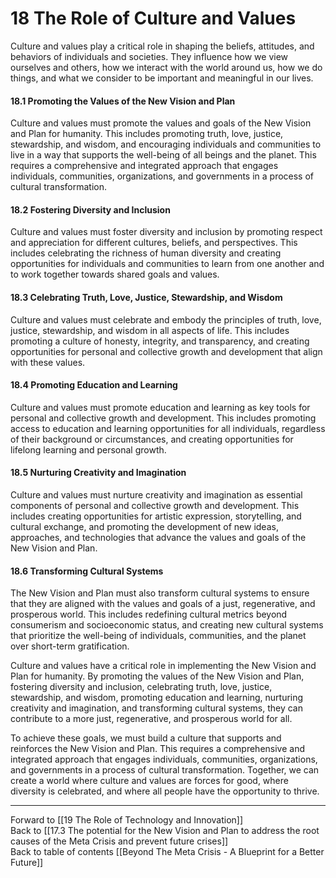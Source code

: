 # 18 The Role of Culture and Values

Culture and values play a critical role in shaping the beliefs, attitudes, and behaviors of individuals and societies. They influence how we view ourselves and others, how we interact with the world around us, how we do things, and what we consider to be important and meaningful in our lives.

#### 18.1 Promoting the Values of the New Vision and Plan

Culture and values must promote the values and goals of the New Vision and Plan for humanity. This includes promoting truth, love, justice, stewardship, and wisdom, and encouraging individuals and communities to live in a way that supports the well-being of all beings and the planet. This requires a comprehensive and integrated approach that engages individuals, communities, organizations, and governments in a process of cultural transformation.

#### 18.2 Fostering Diversity and Inclusion

Culture and values must foster diversity and inclusion by promoting respect and appreciation for different cultures, beliefs, and perspectives. This includes celebrating the richness of human diversity and creating opportunities for individuals and communities to learn from one another and to work together towards shared goals and values.

#### 18.3 Celebrating Truth, Love, Justice, Stewardship, and Wisdom

Culture and values must celebrate and embody the principles of truth, love, justice, stewardship, and wisdom in all aspects of life. This includes promoting a culture of honesty, integrity, and transparency, and creating opportunities for personal and collective growth and development that align with these values.

#### 18.4 Promoting Education and Learning

Culture and values must promote education and learning as key tools for personal and collective growth and development. This includes promoting access to education and learning opportunities for all individuals, regardless of their background or circumstances, and creating opportunities for lifelong learning and personal growth.

#### 18.5 Nurturing Creativity and Imagination

Culture and values must nurture creativity and imagination as essential components of personal and collective growth and development. This includes creating opportunities for artistic expression, storytelling, and cultural exchange, and promoting the development of new ideas, approaches, and technologies that advance the values and goals of the New Vision and Plan.

#### 18.6 Transforming Cultural Systems

The New Vision and Plan must also transform cultural systems to ensure that they are aligned with the values and goals of a just, regenerative, and prosperous world. This includes redefining cultural metrics beyond consumerism and socioeconomic status, and creating new cultural systems that prioritize the well-being of individuals, communities, and the planet over short-term gratification.

Culture and values have a critical role in implementing the New Vision and Plan for humanity. By promoting the values of the New Vision and Plan, fostering diversity and inclusion, celebrating truth, love, justice, stewardship, and wisdom, promoting education and learning, nurturing creativity and imagination, and transforming cultural systems, they can contribute to a more just, regenerative, and prosperous world for all.

To achieve these goals, we must build a culture that supports and reinforces the New Vision and Plan. This requires a comprehensive and integrated approach that engages individuals, communities, organizations, and governments in a process of cultural transformation. Together, we can create a world where culture and values are forces for good, where diversity is celebrated, and where all people have the opportunity to thrive.

___

Forward to [[19 The Role of Technology and Innovation]]    
Back to [[17.3 The potential for the New Vision and Plan to address the root causes of the Meta Crisis and prevent future crises]]  
Back to table of contents [[Beyond The Meta Crisis - A Blueprint for a Better Future]] 